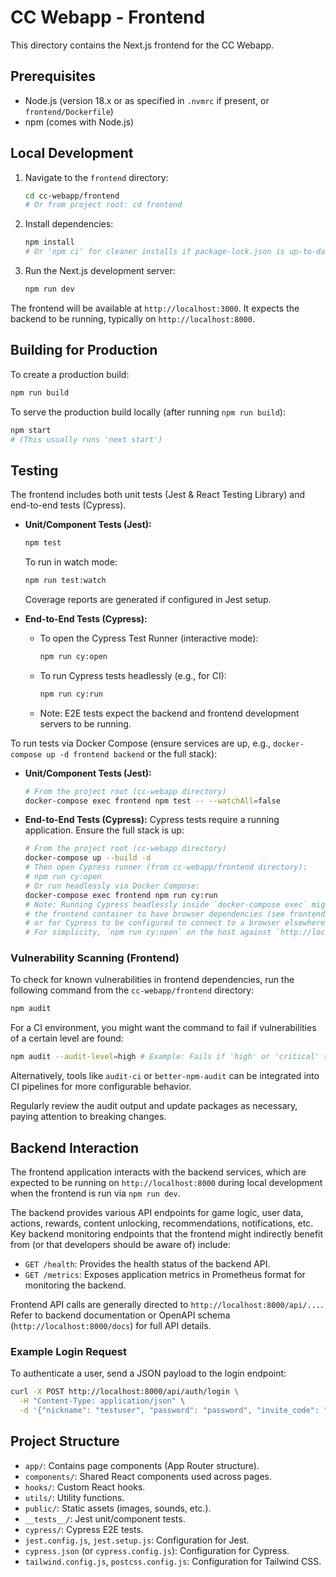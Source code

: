 # CC Webapp - Frontend

This directory contains the Next.js frontend for the CC Webapp.

## Prerequisites
- Node.js (version 18.x or as specified in `.nvmrc` if present, or `frontend/Dockerfile`)
- npm (comes with Node.js)

## Local Development

1.  Navigate to the `frontend` directory:
    ```bash
    cd cc-webapp/frontend
    # Or from project root: cd frontend
    ```
2.  Install dependencies:
    ```bash
    npm install
    # Or 'npm ci' for cleaner installs if package-lock.json is up-to-date and you want to match it exactly
    ```
3.  Run the Next.js development server:
    ```bash
    npm run dev
    ```
The frontend will be available at `http://localhost:3000`. It expects the backend to be running, typically on `http://localhost:8000`.

## Building for Production
To create a production build:
```bash
npm run build
```
To serve the production build locally (after running `npm run build`):
```bash
npm start
# (This usually runs 'next start')
```

## Testing

The frontend includes both unit tests (Jest & React Testing Library) and end-to-end tests (Cypress).

-   **Unit/Component Tests (Jest):**
    ```bash
    npm test
    ```
    To run in watch mode:
    ```bash
    npm run test:watch
    ```
    Coverage reports are generated if configured in Jest setup.

-   **End-to-End Tests (Cypress):**
    *   To open the Cypress Test Runner (interactive mode):
        ```bash
        npm run cy:open
        ```
    *   To run Cypress tests headlessly (e.g., for CI):
        ```bash
        npm run cy:run
        ```
    *   Note: E2E tests expect the backend and frontend development servers to be running.

To run tests via Docker Compose (ensure services are up, e.g., `docker-compose up -d frontend backend` or the full stack):
-   **Unit/Component Tests (Jest):**
    ```bash
    # From the project root (cc-webapp directory)
    docker-compose exec frontend npm test -- --watchAll=false
    ```
-   **End-to-End Tests (Cypress):**
    Cypress tests require a running application. Ensure the full stack is up:
    ```bash
    # From the project root (cc-webapp directory)
    docker-compose up --build -d
    # Then open Cypress runner (from cc-webapp/frontend directory):
    # npm run cy:open
    # Or run headlessly via Docker Compose:
    docker-compose exec frontend npm run cy:run
    # Note: Running Cypress headlessly inside `docker-compose exec` might require
    # the frontend container to have browser dependencies (see frontend/Dockerfile comments)
    # or for Cypress to be configured to connect to a browser elsewhere.
    # For simplicity, `npm run cy:open` on the host against `http://localhost:3000` is often easiest for local E2E.
    ```

### Vulnerability Scanning (Frontend)

To check for known vulnerabilities in frontend dependencies, run the following command from the `cc-webapp/frontend` directory:

```bash
npm audit
```

For a CI environment, you might want the command to fail if vulnerabilities of a certain level are found:
```bash
npm audit --audit-level=high # Example: Fails if 'high' or 'critical' severity vulnerabilities are found
```
Alternatively, tools like `audit-ci` or `better-npm-audit` can be integrated into CI pipelines for more configurable behavior.

Regularly review the audit output and update packages as necessary, paying attention to breaking changes.

## Backend Interaction

The frontend application interacts with the backend services, which are expected to be running on `http://localhost:8000` during local development when the frontend is run via `npm run dev`.

The backend provides various API endpoints for game logic, user data, actions, rewards, content unlocking, recommendations, notifications, etc. Key backend monitoring endpoints that the frontend might indirectly benefit from (or that developers should be aware of) include:

-   `GET /health`: Provides the health status of the backend API.
-   `GET /metrics`: Exposes application metrics in Prometheus format for monitoring the backend.

Frontend API calls are generally directed to `http://localhost:8000/api/...`. Refer to backend documentation or OpenAPI schema (`http://localhost:8000/docs`) for full API details.

### Example Login Request

To authenticate a user, send a JSON payload to the login endpoint:

```bash
curl -X POST http://localhost:8000/api/auth/login \
  -H "Content-Type: application/json" \
  -d '{"nickname": "testuser", "password": "password", "invite_code": "INVITE"}'
```

## Project Structure

-   `app/`: Contains page components (App Router structure).
-   `components/`: Shared React components used across pages.
-   `hooks/`: Custom React hooks.
-   `utils/`: Utility functions.
-   `public/`: Static assets (images, sounds, etc.).
-   `__tests__/`: Jest unit/component tests.
-   `cypress/`: Cypress E2E tests.
-   `jest.config.js`, `jest.setup.js`: Configuration for Jest.
-   `cypress.json` (or `cypress.config.js`): Configuration for Cypress.
-   `tailwind.config.js`, `postcss.config.js`: Configuration for Tailwind CSS.
